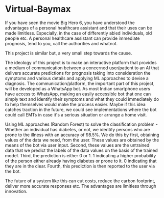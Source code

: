 # Virtual-Baymax

If you have seen the movie Big Hero 6, you have understood the advantages of a personal healthcare assistant and that their uses can be made limitless. Especially, in the case of differently abled individuals, old people etc. A personal healthcare assistant can provide immediate prognosis, tend to you, call the authorities and whatnot.

This project is similar but, a very small step towards the cause. 

The ideology of this project is to make an interactive platform that provides a medium of communication between a concerned user/patient to an AI that delivers accurate predictions for prognosis taking into consideration the symptoms and various details and applying ML approaches to devise a diagnosis. The communication/platform, the important part of this project, will be developed as a WhatsApp bot. As most Indian smartphone users have access to WhatsApp, making an easily accessible bot that one can simply text and  identify their symptoms and what they could immediately do to help themselves would make the process easier. Maybe if this idea catches traction in the future, we could see implementations where the bot could call EMTs in case it's a serious situation or arrange a home visit.  

Using ML approaches (Random Forest) to solve the classification problem - Whether an individual has diabetes, or not, we identify persons who are prone to the illness with an accuracy of 98.5%. 
      We do this by first, obtaining values of the data we need, from the user. These values are obtained by the means of the bot via user input. 
      Second, these values are the untrained data that we predict the labels of the data values on the basis of the trained model. 
      Third, the prediction is either 0 or 1. 1 indicating a higher probability of the person either already having diabetes or prone to it. 0 indicating that they are in the                  clear.
      Fourth, this prediction is then reported to the user via the bot.
 
The future of a system like this can cut costs, reduce the carbon footprint, deliver more accurate responses etc. The advantages are limitless through innovation. 
